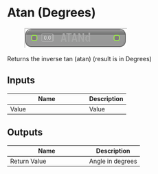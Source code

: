 # Atan (Degrees)

<div align="left" data-full-width="false"><figure><img src="../../../../api/Math/Trig/Atan_(Degrees).png" alt=""><figcaption></figcaption></figure></div>

Returns the inverse tan (atan) (result is in Degrees)

## Inputs

<table><thead><tr><th width="170">Name</th><th>Description</th></tr></thead><tbody><tr><td>Value</td><td>Value</td></tr></tbody></table>

## Outputs

<table><thead><tr><th width="170">Name</th><th>Description</th></tr></thead><tbody><tr><td>Return Value</td><td>Angle in degrees</td></tr></tbody></table>
